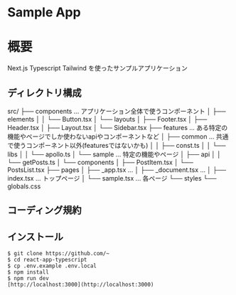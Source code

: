 Sample App
==== 
# 概要

Next.js Typescript Tailwind を使ったサンプルアプリケーション

## ディレクトリ構成

src/
├── components              ... アプリケーション全体で使うコンポーネント
│   ├── elements
│   │   └── Button.tsx
│   └── layouts
│       ├── Footer.tsx
│       ├── Header.tsx
│       ├── Layout.tsx
│       └── Sidebar.tsx
├── features                ... ある特定の機能やページでしか使わないapiやコンポーネントなど
│   ├── common              ... 共通で使うコンポーネント以外(featuresではないかも)
│   │   ├── const.ts
│   │   └── libs
│   │       └── apollo.ts
│   └── sample              ... 特定の機能やページ
│       ├── api
│       │   └── getPosts.ts
│       └── components
│           ├── PostItem.tsx
│           └── PostsList.tsx
├── pages
│   ├── _app.tsx            ... 
│   ├── _document.tsx       ... 
│   ├── index.tsx           ... トップページ
│   └── sample.tsx          ... 各ページ
└── styles
    └── globals.css


## コーディング規約


## インストール

```
$ git clone https://github.com/~
$ cd react-app-typescript
$ cp .env.example .env.local
$ npm install
$ npm run dev
[http://localhost:3000](http://localhost:3000)
```